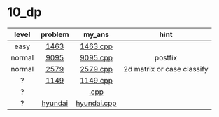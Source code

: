 # 10_dp
| level | problem | my_ans | hint |
| :--: | :--: | :--: | :--: |
| easy | [1463](https://www.acmicpc.net/problem/1463) | [1463.cpp](./1463/1463.cpp) |  |
| normal | [9095](https://www.acmicpc.net/problem/9095) | [9095.cpp](./9095/9095.cpp) | postfix |
| normal | [2579](https://www.acmicpc.net/problem/2579) | [2579.cpp](./2579/2579.cpp) | 2d matrix or case classify |
| ? | [1149](https://www.acmicpc.net/problem/1149) | [1149.cpp](./1149/1149.cpp) |  |
| ? | [](https://www.acmicpc.net/problem/) | [.cpp](.//.cpp) |  |
| ? | [hyundai](https://www.acmicpc.net/problem/hyundai) | [hyundai.cpp](./hyundai/hyundai.cpp) |  |
